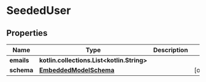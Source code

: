 
# SeededUser

## Properties
Name | Type | Description | Notes
------------ | ------------- | ------------- | -------------
**emails** | **kotlin.collections.List&lt;kotlin.String&gt;** |  | 
**schema** | [**EmbeddedModelSchema**](EmbeddedModelSchema.md) |  |  [optional]



